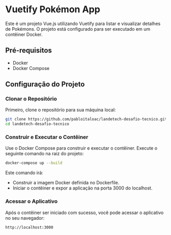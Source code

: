 # Vuetify Pokémon App

Este é um projeto Vue.js utilizando Vuetify para listar e visualizar detalhes de Pokémons. O projeto está configurado para ser executado em um contêiner Docker.

## Pré-requisitos

- Docker
- Docker Compose

## Configuração do Projeto

### Clonar o Repositório

Primeiro, clone o repositório para sua máquina local:

```bash
git clone https://github.com/pabloitaloac/landetech-desafio-tecnico.git
cd landetech-desafio-tecnico
```

### Construir e Executar o Contêiner
Use o Docker Compose para construir e executar o contêiner. Execute o seguinte comando na raiz do projeto:

```bash
docker-compose up --build
```

Este comando irá:

- Construir a imagem Docker definida no Dockerfile.
- Iniciar o contêiner e expor a aplicação na porta 3000 do localhost.

### Acessar o Aplicativo
Após o contêiner ser iniciado com sucesso, você pode acessar o aplicativo no seu navegador:

```bash
http://localhost:3000
```
